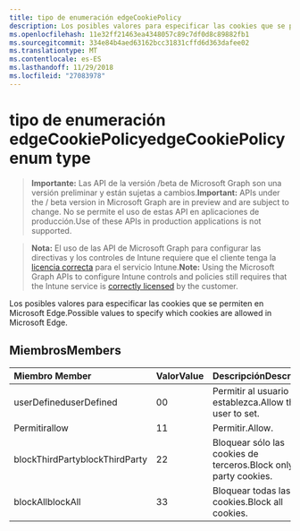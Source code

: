 ```yaml
---
title: tipo de enumeración edgeCookiePolicy
description: Los posibles valores para especificar las cookies que se permiten en Microsoft Edge.
ms.openlocfilehash: 11e32ff21463ea4348057c89c7df0d8c89882fb1
ms.sourcegitcommit: 334e84b4aed63162bcc31831cffd6d363dafee02
ms.translationtype: MT
ms.contentlocale: es-ES
ms.lasthandoff: 11/29/2018
ms.locfileid: "27083978"
---
```

# <a name="edgecookiepolicy-enum-type"></a><span data-ttu-id="80d37-103">tipo de enumeración edgeCookiePolicy</span><span class="sxs-lookup"><span data-stu-id="80d37-103">edgeCookiePolicy enum type</span></span>

> <span data-ttu-id="80d37-104">**Importante:** Las API de la versión /beta de Microsoft Graph son una versión preliminar y están sujetas a cambios.</span><span class="sxs-lookup"><span data-stu-id="80d37-104">**Important:** APIs under the / beta version in Microsoft Graph are in preview and are subject to change.</span></span> <span data-ttu-id="80d37-105">No se permite el uso de estas API en aplicaciones de producción.</span><span class="sxs-lookup"><span data-stu-id="80d37-105">Use of these APIs in production applications is not supported.</span></span>

> <span data-ttu-id="80d37-106">**Nota:** El uso de las API de Microsoft Graph para configurar las directivas y los controles de Intune requiere que el cliente tenga la [licencia correcta](https://go.microsoft.com/fwlink/?linkid=839381) para el servicio Intune.</span><span class="sxs-lookup"><span data-stu-id="80d37-106">**Note:** Using the Microsoft Graph APIs to configure Intune controls and policies still requires that the Intune service is [correctly licensed](https://go.microsoft.com/fwlink/?linkid=839381) by the customer.</span></span>

<span data-ttu-id="80d37-107">Los posibles valores para especificar las cookies que se permiten en Microsoft Edge.</span><span class="sxs-lookup"><span data-stu-id="80d37-107">Possible values to specify which cookies are allowed in Microsoft Edge.</span></span>
## <a name="members"></a><span data-ttu-id="80d37-108">Miembros</span><span class="sxs-lookup"><span data-stu-id="80d37-108">Members</span></span>
|<span data-ttu-id="80d37-109">Miembro	</span><span class="sxs-lookup"><span data-stu-id="80d37-109">Member</span></span>|<span data-ttu-id="80d37-110">Valor</span><span class="sxs-lookup"><span data-stu-id="80d37-110">Value</span></span>|<span data-ttu-id="80d37-111">Descripción</span><span class="sxs-lookup"><span data-stu-id="80d37-111">Description</span></span>|
|:---|:---|:---|
|<span data-ttu-id="80d37-112">userDefined</span><span class="sxs-lookup"><span data-stu-id="80d37-112">userDefined</span></span>|<span data-ttu-id="80d37-113">0</span><span class="sxs-lookup"><span data-stu-id="80d37-113">0</span></span>|<span data-ttu-id="80d37-114">Permitir al usuario que establezca.</span><span class="sxs-lookup"><span data-stu-id="80d37-114">Allow the user to set.</span></span>|
|<span data-ttu-id="80d37-115">Permitir</span><span class="sxs-lookup"><span data-stu-id="80d37-115">allow</span></span>|<span data-ttu-id="80d37-116">1</span><span class="sxs-lookup"><span data-stu-id="80d37-116">1</span></span>|<span data-ttu-id="80d37-117">Permitir.</span><span class="sxs-lookup"><span data-stu-id="80d37-117">Allow.</span></span>|
|<span data-ttu-id="80d37-118">blockThirdParty</span><span class="sxs-lookup"><span data-stu-id="80d37-118">blockThirdParty</span></span>|<span data-ttu-id="80d37-119">2</span><span class="sxs-lookup"><span data-stu-id="80d37-119">2</span></span>|<span data-ttu-id="80d37-120">Bloquear sólo las cookies de terceros.</span><span class="sxs-lookup"><span data-stu-id="80d37-120">Block only third party cookies.</span></span>|
|<span data-ttu-id="80d37-121">blockAll</span><span class="sxs-lookup"><span data-stu-id="80d37-121">blockAll</span></span>|<span data-ttu-id="80d37-122">3</span><span class="sxs-lookup"><span data-stu-id="80d37-122">3</span></span>|<span data-ttu-id="80d37-123">Bloquear todas las cookies.</span><span class="sxs-lookup"><span data-stu-id="80d37-123">Block all cookies.</span></span>|





